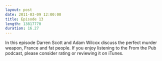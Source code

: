 ```yaml
---
layout: post
date: 2011-03-09 12:00:00
title: Episode 13
length: 13817770
duration: 16.27
---
```


In this episode Darren Scott and Adam Wilcox discuss the perfect murder weapon, France and fat people. If you enjoy listening to the From the Pub podcast, please consider rating or reviewing it on iTunes.